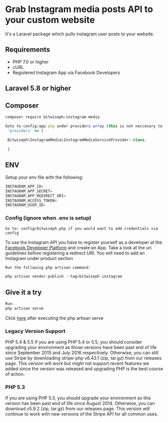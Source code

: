 # Grab Instagram media posts API to your custom website
It's a Laravel package which pulls instagram user posts to your website.
 
## Requirements 
- PHP 7.0 or higher
- cURL
- Registered Instagram App via Facebook Developers

## Laravel 5.8 or higher
## Composer
```javascript
composer require bitwiseph/instagram-media
```

```javascript
Goto to config/app.php under providers array (this is not neccesary to Laravel 5.8 or higher)
 'providers' => [
 
 Bitwiseph\InstagramMedia\InstagramMediaServiceProvider::class,
 
 ] 
```


## ENV
Setup your env file with the following:
```python
INSTAGRAM_APP_ID=
INSTAGRAM_APP_SECRET=
INSTAGRAM_APP_REDIRECT_URI=
INSTAGRAM_ACCESS_TOKEN=
INSTAGRAM_USER_ID=
````
### Config (ignore when .env is setup)
```javascrip
Go to: config/bitwiseph.php if you would want to add credentials via config
```

To use the Instagram API you have to register yourself as a developer at the [Facebook Developer Platform](https://developer.facebook.com) and create an App. Take a look at the uri guidelines before registering a redirect URI. You will need to add an Instagram under product section

```javascript
Run the following php artisan command:

php artisan vendor:publish --tag=bitwiseph-instagram
```


## Give it a try
```php
Run:
php artisan serve
```
Click [here](http://127.0.0.1:8000/instagram/posts) after executing the php artisan serve

### Legacy Version Support
PHP 5.4 & 5.5
If you are using PHP 5.4 or 5.5, you should consider upgrading your environment as those versions have been past end of life since September 2015 and July 2016 respectively. Otherwise, you can still use Stripe by downloading stripe-php v6.43.1 (zip, tar.gz) from our releases page. This version will work but might not support recent features we added since the version was released and upgrading PHP is the best course of action.

### PHP 5.3
If you are using PHP 5.3, you should upgrade your environment as this version has been past end of life since August 2014. Otherwise, you can download v5.9.2 (zip, tar.gz) from our releases page. This version will continue to work with new versions of the Stripe API for all common uses.
